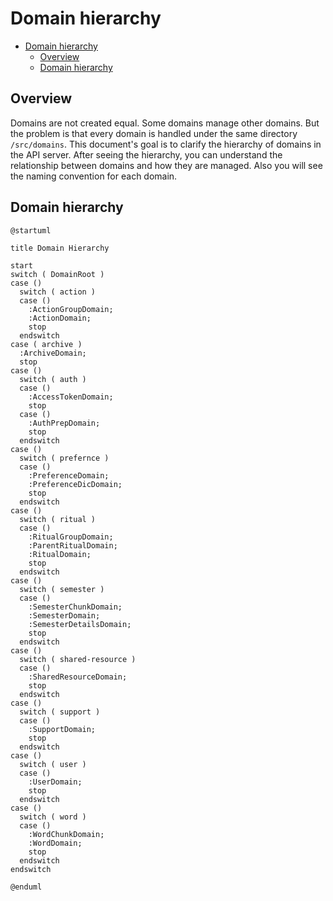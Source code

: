 # Domain hierarchy

<!-- TOC -->

- [Domain hierarchy](#domain-hierarchy)
  - [Overview](#overview)
  - [Domain hierarchy](#domain-hierarchy-1)

<!-- /TOC -->

## Overview

Domains are not created equal. Some domains manage other domains. But the problem is that every domain is handled under the same directory `/src/domains`. This document's goal is to clarify the hierarchy of domains in the API server. After seeing the hierarchy, you can understand the relationship between domains and how they are managed. Also you will see the naming convention for each domain.

## Domain hierarchy

```plantuml
@startuml

title Domain Hierarchy

start
switch ( DomainRoot )
case ()
  switch ( action )
  case ()
    :ActionGroupDomain;
    :ActionDomain;
    stop
  endswitch
case ( archive )
  :ArchiveDomain;
  stop
case ()
  switch ( auth )
  case ()
    :AccessTokenDomain;
    stop
  case ()
    :AuthPrepDomain;
    stop
  endswitch
case ()
  switch ( prefernce )
  case ()
    :PreferenceDomain;
    :PreferenceDicDomain;
    stop
  endswitch
case ()
  switch ( ritual )
  case ()
    :RitualGroupDomain;
    :ParentRitualDomain;
    :RitualDomain;
    stop
  endswitch
case ()
  switch ( semester )
  case ()
    :SemesterChunkDomain;
    :SemesterDomain;
    :SemesterDetailsDomain;
    stop
  endswitch
case ()
  switch ( shared-resource )
  case ()
    :SharedResourceDomain;
    stop
  endswitch
case ()
  switch ( support )
  case ()
    :SupportDomain;
    stop
  endswitch
case ()
  switch ( user )
  case ()
    :UserDomain;
    stop
  endswitch
case ()
  switch ( word )
  case ()
    :WordChunkDomain;
    :WordDomain;
    stop
  endswitch
endswitch

@enduml

```